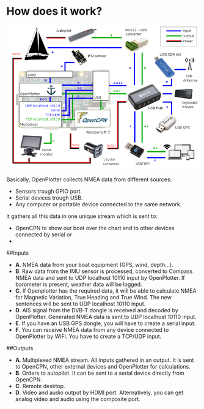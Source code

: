 # How does it work?
![](diagram.png)

Basically, OpenPlotter collects NMEA data from different sources:
* Sensors trough GPIO port.
* Serial devices trough USB.
* Any computer or portable device connected to the same network.

It gathers all this data in one unique stream which is sent to:

* OpenCPN to show our boat over the chart and to other devices connected by serial or 
* 

##Inputs
* **A**. NMEA data from your boat equipment (GPS, wind, depth...).
* **B**. Raw data from the IMU sensor is processed, converted to Compass NMEA data  and sent to UDP localhost 10110 input by OpenPlotter. If barometer is present, weather data will be logged.
* **C**. If Openplotter has the required data, it will be able to calculate NMEA for Magnetic Variation, True Heading and True Wind. The new sentences will be sent to UDP localhost 10110 input.
* **D**. AIS signal from the DVB-T dongle is received and decoded by OpenPlotter. Generated NMEA data is sent to UDP localhost 10110 input.
* **E**. If you have an USB GPS dongle, you will have to create a serial input.
* **F**. You can receive NMEA data from any device connected to OpenPlotter by WiFi. You have to create a TCP/UDP input.

##Outputs
* **A**. Multiplexed NMEA stream. All inputs gathered in an output. It is sent to OpenCPN, other external devices and OpenPlotter for calculations.
* **B**. Orders to autopilot. It can be sent to a serial device directly from OpenCPN.
* **C**. Remote desktop.
* **D**. Video and audio output by HDMI port. Alternatively, you can get analog video and audio using the composite port.
